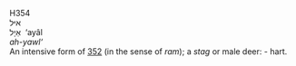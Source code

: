 <body>
  <p>H354<br>  איּל  <br> אַיָל  ‎  ‘ayâl  <br><i>ah-yawl‘ </i><br>An intensive form of <a href="h0352.htm">352</a> (in the sense of <i>ram</i>); a <i>stag</i> or male deer: - hart.<br></p>
 </body>